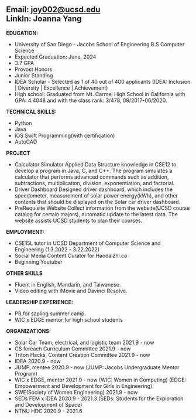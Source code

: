 Email: joy002@ucsd.edu<br>
LinkIn: Joanna Yang
---
  
**EDUCATION:**
- University of San Diego - Jacobs School of Engineering B.S Computer Science
- Expected Graduation: June, 2024
- 3.7 GPA
- Provost Honors
- Junior Standing
- IDEA Scholar - Selected as 1 of 40 out of 400 applicants (IDEA: Inclusion | Diversity | Excellence | Achievement)
- High school: Graduated from Mt. Carmel High School in California with GPA: 4.4048 and with the class rank: 3/478, 09/2017-06/2020.

**TECHNICAL SKILLS:**
- Python
- Java
- iOS Swift Programming(with certification)
- AutoCAD

**PROJECT**
- Calculator Simulator
Applied Data Structure knowledge in CSE12 to develop a program in Java, C, and C++. The program simulates a calculator that performs advanced commands such as addition, subtractions, multiplication, division, exponentiation, and factorial.
- Driver Dashboard
Designed driver dashboard, which includes the speedometer, measurement of solar power energy(kWh), and other contents that should be displayed on the Solar car driver dashboard.
- PreRequisite Website
Collect information from the website(UCSD course catalog for certain majors), automatic update to the latest data. The website assists UCSD students to plan their courses.

**EMPLOYMENT:**
- CSE15L tutor in UCSD Department of Computer Science and Engineering
(1.3.2022 - 3.22.2022) 
- Social Media Content Curator for Haodaizhi.co
- Beginning Youtuber

**OTHER SKILLS**
- Fluent in English, Mandarin, and Taiwanese.
- Video editing with iMovie and Davinci Resolve.

**LEADERSHIP EXPERIENCE:**
- PR for sapling summer camp.
- WIC x EDGE mentor for high school students

**ORGANIZATIONS:**
- Solar Car Team, electrical, and logistic team     2021.9 - now
- CS foreach Curriculum Committee                   2021.9 - now
- Triton Hacks, Content Creation Committee          2021.9 - now
- IDEA                                              2020.9 - now
- JUMP, mentee                                      2020.9 - now
  (JUMP: Jacobs Undergraduate Mentor Program)
- WIC x EDGE, mentor                                2021.9 - now
  (WIC: Women in Computing)
  (EDGE: Empowerment and Development for Girls in Engineering)
- SWE(Society of Women Engineering)                 2021.9 - now
- SEDs FEM x IDEA                                   2020.9 - 2021.3
  (SEDs: Students for the Exploration and Development of Space)
- NTNU HDC 2020.9 - 2021.6
